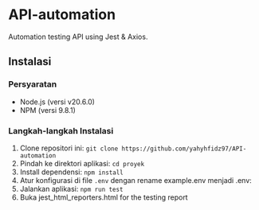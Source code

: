 # API-automation

Automation testing API using Jest & Axios.

## Instalasi

### Persyaratan
- Node.js (versi v20.6.0)
- NPM (versi 9.8.1)

### Langkah-langkah Instalasi
1. Clone repositori ini: `git clone https://github.com/yahyhfidz97/API-automation`
2. Pindah ke direktori aplikasi: `cd proyek`
3. Install dependensi: `npm install`
4. Atur konfigurasi di file `.env` dengan rename example.env menjadi .env:
5. Jalankan aplikasi: `npm run test`
6. Buka jest_html_reporters.html for the testing report